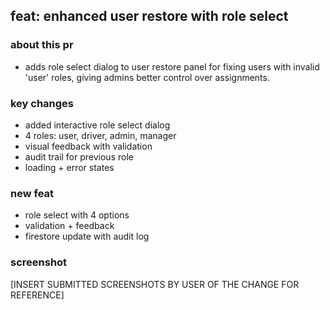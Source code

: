 ## feat: enhanced user restore with role select

### about this pr

- adds role select dialog to user restore panel for fixing users with invalid 'user' roles, giving admins better control over assignments.

### key changes

* added interactive role select dialog
* 4 roles: user, driver, admin, manager
* visual feedback with validation
* audit trail for previous role
* loading + error states

### new feat

* role select with 4 options
* validation + feedback
* firestore update with audit log

### screenshot
[INSERT SUBMITTED SCREENSHOTS BY USER OF THE CHANGE FOR REFERENCE]